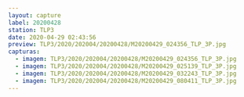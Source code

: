 ```yaml
---
layout: capture
label: 20200428
station: TLP3
date: 2020-04-29 02:43:56
preview: TLP3/2020/202004/20200428/M20200429_024356_TLP_3P.jpg
capturas:
  - imagem: TLP3/2020/202004/20200428/M20200429_024356_TLP_3P.jpg
  - imagem: TLP3/2020/202004/20200428/M20200429_025139_TLP_3P.jpg
  - imagem: TLP3/2020/202004/20200428/M20200429_032243_TLP_3P.jpg
  - imagem: TLP3/2020/202004/20200428/M20200429_080411_TLP_3P.jpg
---
```

